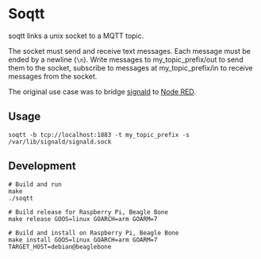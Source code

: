 # Soqtt

soqtt links a unix socket to a MQTT topic.

The socket must send and receive text messages. Each message must be ended by a newline (`\n`).
Write messages to my_topic_prefix/out to send them to the socket, subscribe to messages at my_topic_prefix/in to receive messages from the socket.

The original use case was to bridge [signald](https://gitlab.com/signald/signald) to [Node RED](https://nodered.org/).

## Usage

```
soqtt -b tcp://localhost:1883 -t my_topic_prefix -s /var/lib/signald/signald.sock
```

## Development

```
# Build and run
make
./soqtt

# Build release for Raspberry Pi, Beagle Bone
make release GOOS=linux GOARCH=arm GOARM=7

# Build and install on Raspberry Pi, Beagle Bone
make install GOOS=linux GOARCH=arm GOARM=7 TARGET_HOST=debian@beaglebone
```
